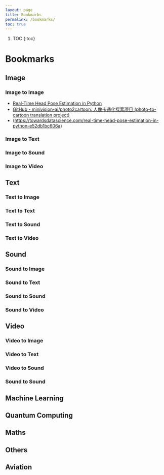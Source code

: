 ```yaml
---
layout: page
title: Bookmarks
permalink: /bookmarks/
toc: true
---
```

1. TOC
{:toc}

# Bookmarks

## Image 

### Image to Image
- [Real-Time Head Pose Estimation in Python](https://towardsdatascience.com/real-time-head-pose-estimation-in-python-e52db1bc606a)
- [GitHub - minivision-ai/photo2cartoon: 人像卡通化探索项目 (photo-to-cartoon translation project)](https://github.com/minivision-ai/photo2cartoon)
- (https://towardsdatascience.com/real-time-head-pose-estimation-in-python-e52db1bc606a)

### Image to Text

### Image to Sound

### Image to Video

## Text

### Text to Image

### Text to Text

### Text to Sound

### Text to Video


## Sound

### Sound to Image

### Sound to Text

### Sound to Sound

### Sound to Video


## Video

### Video to Image

### Video to Text

### Video to Sound

### Sound to Sound


## Machine Learning


## Quantum Computing


## Maths


## Others


## Aviation
